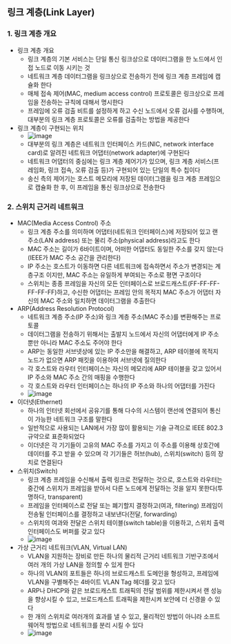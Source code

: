 ## 링크 계층(Link Layer)

### 1. 링크 계층 개요
- 링크 계층 개요
  - 링크 계층의 기본 서비스는 단일 통신 링크상으로 데이터그램을 한 노드에서 인접 노드로 이동 시키는 것
  - 네트워크 계층 데이터그램을 링크상으로 전송하기 전에 링크 계층 프레임에 캡슐화 한다
  - 매체 접속 제어(MAC, medium access control) 프로토콜은 링크상으로 프레임을 전송하는 규칙에 대해서 명시한다
  - 프레임에 오류 검출 비트를 설정하게 하고 수신 노드에서 오류 검사를 수행하며, 대부분의 링크 계층 프로토콜은 오류를 검출하는 방법을 제공한다
- 링크 계층이 구현되는 위치
  - ![image](https://github.com/kimho1wq/TIL/assets/15611500/ccff76dd-6dcf-441d-8de6-96fe334b418e)
  - 대부분의 링크 계층은 네트워크 인터페이스 카드(NIC, network interface card)로 알려진 네트워크 어댑터(network adapter)에 구현된다
  - 네트워크 어댑터의 중심에는 링크 계층 제어기가 있으며, 링크 계층 서비스(프레임화, 링크 접속, 오류 검출 등)가 구현되어 있는 단일의 특수 칩이다
  - 송신 측의 제어기는 호스트 메모리에 저장된 데이터그램을 링크 계층 프레임으로 캡슐화 한 후, 이 프레임을 통신 링크상으로 전송한다

### 2. 스위치 근거리 네트워크
- MAC(Media Access Control) 주소
  - 링크 계층 주소를 의미하며 어댑터(네트워크 인터페이스)에 저장되어 있고 랜 주소(LAN address) 또는 물리 주소(physical address)라고도 한다
  - MAC 주소는 길이가 6바이트이며, 어떠한 어댑터도 동일한 주소를 갖지 않는다 (IEEE가 MAC 주소 공간을 관리한다)
  - IP 주소는 호스트가 이동하면 다른 네트워크에 접속하면서 주소가 변경되는 계층구조 이지만, MAC 주소는 유일하게 부여되는 주소로 평면 구조이다
  - 스위치는 종종 프레임을 자신의 모든 인터페이스로 브로드캐스트(FF-FF-FF-FF-FF-FF)하고, 수신한 어댑터는 프레임 안의 목적지 MAC 주소가 어댑터 자신의 MAC 주소와 일치하면 데이터그램을 추출한다
- ARP(Address Resolution Protocol)
  - 네트워크 계층 주소(IP 주소)와 링크 계층 주소(MAC 주소)를 변환해주는 프로토콜
  - 데이터그램을 전송하기 위해서는 출발지 노드에서 자신의 어댑터에게 IP 주소 뿐만 아니라 MAC 주소도 주어야 한다
  - ARP는 동일한 서브넷상에 있는 IP 주소만을 해결하고, ARP 테이블에 목적지 노드가 없으면 ARP 패킷을 이용하여 서브넷에 질의한다
  - 각 호스트와 라우터 인터페이스는 자신의 메모리에 ARP 테이블을 갖고 있어서 IP 주소와 MAC 주소 간의 매핑을 수행한다
  - 각 호스트와 라우터 인터페이스는 하나의 IP 주소와 하나의 어댑터를 가진다
  - ![image](https://github.com/kimho1wq/TIL/assets/15611500/70875deb-45a3-4d82-b1dc-b6cb9cc374c4)
- 이더넷(Ethernet)
  - 하나의 인터넷 회선에서 공유기를 통해 다수의 시스템이 랜선에 연결되어 통신이 가능한 네트워크 구조를 말한다
  - 일반적으로 사용되는 LAN에서 가장 많이 활용되는 기술 규격으로 IEEE 802.3 규약으로 표준화되었다
  - 이더넷은 각 기기들이 고유의 MAC 주소를 가지고 이 주소를 이용해 상호간에 데이터를 주고 받을 수 있으며 각 기기들은 허브(hub), 스위치(switch) 등의 장치로 연결된다
- 스위치(Switch)
  - 링크 계층 프레임을 수신해서 출력 링크로 전달하는 것으로, 호스트와 라우터는 중간에 스위치가 프레임을 받아서 다른 노드에게 전달하는 것을 알지 못한다(투명하다, transparent)
  - 프레임을 인터페이스로 전달 또는 폐기할지 결정하고(여과, filtering) 프레임이 전송될 인터페이스를 결정하고 내보낸다(전달, forwarding)
  - 스위치의 여과와 전달은 스위치 테이블(switch table)을 이용하고, 스위치 출력 인터페이스도 버퍼를 갖고 있다
  - ![image](https://github.com/kimho1wq/TIL/assets/15611500/3f8856c1-5ef0-47ae-aa05-b893c168158f)
- 가상 근거리 네트워크(VLAN, Virtual LAN)
  - VLAN을 지원하는 장비로 만든 하나의 물리적 근거리 네트워크 기반구조에서 여러 개의 가상 LAN을 정의할 수 있게 한다
  - 하나의 VLAN의 포트들은 하나의 브로드캐스트 도메인을 형성하고, 프레임에 VLAN을 구별해주는 4바이트 VLAN Tag 헤더를 갖고 있다
  - ARP나 DHCP와 같은 브로드캐스트 트래픽의 전달 범위를 제한시켜서 랜 성능을 향상시킬 수 있고, 브로드캐스트 트래픽을 제한시켜 보안에 더 신경쓸 수 있다
  - 한 개의 스위치로 여러개의 효과를 낼 수 있고, 물리적인 방법이 아니라 소프트웨어적 방법으로 네트워크를 분리 시킬 수 있다
  - ![image](https://github.com/kimho1wq/TIL/assets/15611500/d4c8b5a4-9172-4e99-bbb4-b59684a93bfd)


















